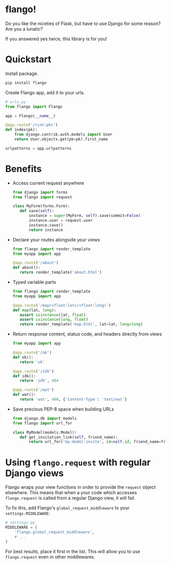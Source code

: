 # flango!

Do you like the niceties of Flask, but have to use Django for some reason? Are you a lunatic?

If you answered yes twice, this library is for you!


# Quickstart

Install package.

```bash
pip install flango
```

Create Flango app, add it to your urls.

```python
# urls.py
from flango import Flango

app = Flango(__name__)

@app.route('/<int:pk>')
def index(pk):
    from django.contrib.auth.models import User
    return User.objects.get(pk=pk).first_name

urlpatterns = app.urlpatterns
```


# Benefits

- Access current request anywhere
 
    ```python
    from django import forms
    from flango import request
 
    class MyForm(forms.Form):
       def save(self):
           instance = super(MyForm, self).save(commit=False)
           instance.user = request.user
           instance.save()
           return instance
    ```


- Declare your routes alongside your views
 
    ```python
    from flango import render_template
    from myapp import app
 
    @app.route('/about')
    def about():
       return render_template('about.html')
    ```


- Typed variable parts
 
    ```python
    from flango import render_template
    from myapp import app
 
    @app.route('/map/<float:lat>/<float:long>')
    def map(lat, long):
       assert isinstance(lat, float)
       assert isinstance(long, float)
       return render_template('map.html', lat=lat, long=long)
    ```


- Return response content, status code, and headers directly from views
 
    ```python
    from myapp import app
 
    @app.route('/ok')
    def ok():
       return 'ok'
 
    @app.route('/idk')
    def idk():
       return 'idk', 404
 
    @app.route('/wat')
    def wat():
       return 'wat', 400, {'Content-Type': 'text/wat'}
    ```


- Save precious PEP-8 space when building URLs
 
    ```python
    from django.db import models
    from flango import url_for
    
    class MyModel(models.Model):
       def get_invitation_link(self, friend_name):
           return url_for('my-model-invite', id=self.id, friend_name=friend_name)
    ```


# Using `flango.request` with regular Django views

Flango wraps your view functions in order to provide the `request` object elsewhere. This means that when a your code which accesses `flango.request` is called from a regular Django view, it will fail.

To fix this, add Flango's `global_request_middleware` to your `settings.MIDDLEWARE`:
```python
# settings.py
MIDDLEWARE = (
    'flango.global_request_middleware',
    # ...
)
```

For best results, place it first in the list. This will allow you to use `flango.request` even in other middlewares.
